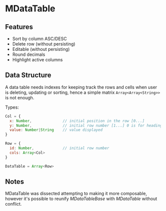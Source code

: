 # MDataTable

## Features

- Sort by column ASC/DESC
- Delete row (without persisting)
- Editable (without persisting)
- Round decimals
- Highlight active columns

## Data Structure

A data table needs indexes for keeping track the rows and cells when user is deleting, updating or sorting, hence a simple matrix `Array<Array<String>>` is not enough.

Types:
```js
Col = {
  x: Number,              // initial position in the row [0...]
  y: Number,              // initial row number [1...] 0 is for headings
  value: Number|String    // value displayed
}

Row = {
  id: Number,             // initial row number
  cols: Array<Col>
}

DataTable = Array<Row>
```

## Notes
MDataTable was dissected attempting to making it more composable, however it's possible to reunify *MDataTableBase* with *MDataTable* without conflict.
